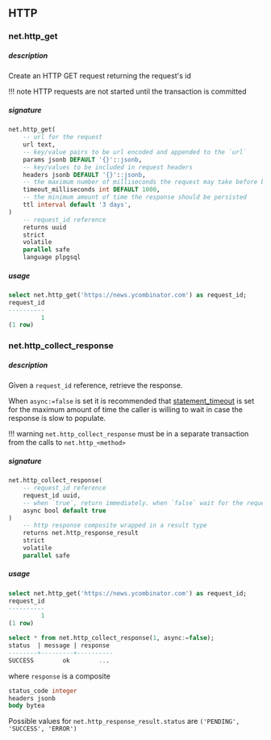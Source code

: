 ## HTTP

### net.http_get

##### description
Create an HTTP GET request returning the request's id

!!! note
    HTTP requests are not started until the transaction is committed


##### signature
```sql
net.http_get(
    -- url for the request
    url text,
    -- key/value pairs to be url encoded and appended to the `url`
    params jsonb DEFAULT '{}'::jsonb,
    -- key/values to be included in request headers
    headers jsonb DEFAULT '{}'::jsonb,
    -- the maximum number of milliseconds the request may take before being cancelled
    timeout_milliseconds int DEFAULT 1000,
    -- the minimum amount of time the response should be persisted
    ttl interval default '3 days',
)
    -- request_id reference
    returns uuid
    strict
    volatile
    parallel safe
    language plpgsql
```

##### usage
```sql
select net.http_get('https://news.ycombinator.com') as request_id;
request_id
----------
         1
(1 row)
```

### net.http_collect_response

##### description 
Given a `request_id` reference, retrieve the response.

When `async:=false` is set it is recommended that [statement_timeout](https://www.postgresql.org/docs/13/runtime-config-client.html) is set for the maximum amount of time the caller is willing to wait in case the response is slow to populate.

!!! warning
    `net.http_collect_response` must be in a separate transaction from the calls to `net.http_<method>`


##### signature
```sql
net.http_collect_response(
    -- request_id reference
    request_id uuid,
    -- when `true`, return immediately. when `false` wait for the request to complete before returning
    async bool default true
)
    -- http response composite wrapped in a result type
    returns net.http_response_result
    strict
    volatile
    parallel safe
```

##### usage
```sql
select net.http_get('https://news.ycombinator.com') as request_id;
request_id
----------
         1
(1 row)

select * from net.http_collect_response(1, async:=false);
status  | message | response
--------+---------+----------
SUCCESS        ok        ...
```
where `response` is a composite
```sql
status_code integer
headers jsonb
body bytea
```

Possible values for `net.http_response_result.status` are `('PENDING', 'SUCCESS', 'ERROR')`
